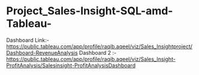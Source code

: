 # Project_Sales-Insight-SQL-amd-Tableau-

Dashboard Link:- https://public.tableau.com/app/profile/raqib.aqeel/viz/Sales_Insightproject/Dashboard-RevenueAnalysis
Dashboard 2 :- https://public.tableau.com/app/profile/raqib.aqeel/viz/Sales_Insight-ProfitAnalysis/Salesinsight-ProfitAnalysisDashboard
